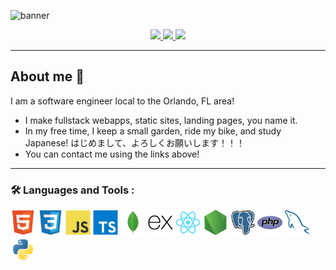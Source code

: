 ![banner](https://user-images.githubusercontent.com/44689036/166519727-8471c58a-e1cc-407b-aebc-b97ccfd41504.png)

<div id="badges" align="center">
  <a href="https://www.linkedin.com/in/james-peeler/">
    <img src="https://img.shields.io/badge/LinkedIn-2a2d41?logo=linkedin&logoColor=white&style=for-the-badge">
  </a>
  <a href="https://www.twitter.com/james_peeler_">
    <img src="https://img.shields.io/badge/Twitter-2a2d41?style=for-the-badge&logo=twitter&logoColor=white">
  </a>
  <a href="https://jamespeeler.netlify.app">
    <img src="https://img.shields.io/badge/Portfolio-2a2d41?style=for-the-badge">
  </a>
</div>

---
## About me 🔎
I am a software engineer local to the Orlando, FL area!

- I make fullstack webapps, static sites, landing pages, you name it.
- In my free time, I keep a small garden, ride my bike, and study Japanese! はじめまして、よろしくお願いします！！！
- You can contact me using the links above!
---
### :hammer_and_wrench: Languages and Tools :
<div>
  <img src="https://github.com/devicons/devicon/blob/master/icons/html5/html5-original.svg" title="HTML5" width="40" height="40">
  <img src="https://github.com/devicons/devicon/blob/master/icons/css3/css3-original.svg" title="CSS3" width="40" height="40">
  <img src="https://github.com/devicons/devicon/blob/master/icons/javascript/javascript-original.svg" title="JavaScript" width="40" height="40">
  <img src="https://github.com/devicons/devicon/blob/master/icons/typescript/typescript-original.svg" title="TypeScript" width="40" height="40">
  <img src="https://github.com/devicons/devicon/blob/master/icons/mongodb/mongodb-original.svg" title="MongoDB" width="40" height="40">
  <img src="https://github.com/devicons/devicon/blob/master/icons/express/express-original.svg" title="Express" width="40" height="40">
  <img src="https://github.com/devicons/devicon/blob/master/icons/react/react-original.svg" title="React" width="40" height="40">
  <img src="https://github.com/devicons/devicon/blob/master/icons/nodejs/nodejs-original.svg" title="NodeJS" width="40" height="40">
  <img src="https://github.com/devicons/devicon/blob/master/icons/postgresql/postgresql-original.svg" title="PostgreSQL" width="40" height="40">
  <img src="https://github.com/devicons/devicon/blob/master/icons/php/php-original.svg" title="php" width="40" height="40">
  <img src="https://github.com/devicons/devicon/blob/master/icons/mysql/mysql-original.svg" title="MySQL" width="40" height="40">
  <img src="https://github.com/devicons/devicon/blob/master/icons/python/python-original.svg" title="Python" width="40" height="40">
</div>
